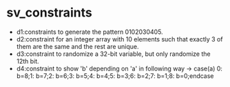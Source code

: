# sv_constraints
* d1:constraints to generate the pattern 0102030405.
* d2:constraint for an integer array with 10 elements such that exactly 3 of them are the same and the rest are unique.
* d3:constraint to randomize a 32-bit variable, but only randomize the 12th bit.
* d4:constraint to show 'b' depending on 'a' in following way -> case(a) 0: b=8;1: b=7;2: b=6;3: b=5;4: b=4;5: b=3;6: b=2;7: b=1;8: b=0;endcase
